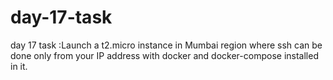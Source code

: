 # day-17-task
day 17 task :Launch a t2.micro instance in Mumbai region where ssh can be done only from your IP address with docker and docker-compose installed in it.
